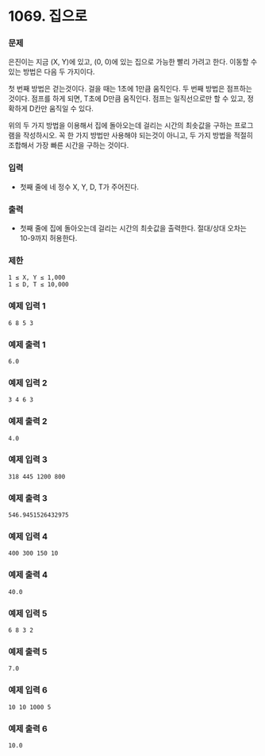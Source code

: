 # 1069. 집으로

### 문제
은진이는 지금 (X, Y)에 있고, (0, 0)에 있는 집으로 가능한 빨리 가려고 한다. 이동할 수 있는 방법은 다음 두 가지이다.

첫 번째 방법은 걷는것이다. 걸을 때는 1초에 1만큼 움직인다. 두 번째 방법은 점프하는 것이다. 점프를 하게 되면, T초에 D만큼 움직인다. 점프는 일직선으로만 할 수 있고, 정확하게 D칸만 움직일 수 있다.

위의 두 가지 방법을 이용해서 집에 돌아오는데 걸리는 시간의 최솟값을 구하는 프로그램을 작성하시오. 꼭 한 가지 방법만 사용해야 되는것이 아니고, 두 가지 방법을 적절히 조합해서 가장 빠른 시간을 구하는 것이다.

### 입력
- 첫째 줄에 네 정수 X, Y, D, T가 주어진다.

### 출력
- 첫째 줄에 집에 돌아오는데 걸리는 시간의 최솟값을 출력한다. 절대/상대 오차는 10-9까지 허용한다.

### 제한
```
1 ≤ X, Y ≤ 1,000
1 ≤ D, T ≤ 10,000
```
### 예제 입력 1 
```
6 8 5 3
```
### 예제 출력 1 
```
6.0
```
### 예제 입력 2 
```
3 4 6 3
```
### 예제 출력 2 
```
4.0
```
### 예제 입력 3 
```
318 445 1200 800
```
### 예제 출력 3 
```
546.9451526432975
```
### 예제 입력 4
```
400 300 150 10
```
### 예제 출력 4 
```
40.0
```
### 예제 입력 5 
```
6 8 3 2
```
### 예제 출력 5 
```
7.0
```
### 예제 입력 6 
```
10 10 1000 5
```
### 예제 출력 6 
```
10.0
```
